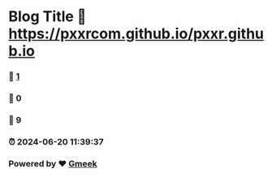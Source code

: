 # Blog Title :link: https://pxxrcom.github.io/pxxr.github.io 
### :page_facing_up: [1](https://pxxrcom.github.io/pxxr.github.io/tag.html) 
### :speech_balloon: 0 
### :hibiscus: 9 
### :alarm_clock: 2024-06-20 11:39:37 
### Powered by :heart: [Gmeek](https://github.com/Meekdai/Gmeek)
